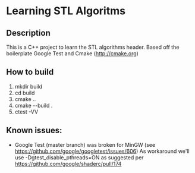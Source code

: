 # Learning STL Algoritms

## Description
This is a C++ project to learn the STL algorithms header.  Based off the boilerplate Google Test and Cmake (http://cmake.org)

## How to build

1. mkdir build
2. cd build
3. cmake ..
4. cmake --build .
5. ctest -VV


## Known issues:

- Google Test (master branch) was broken for MinGW (see https://github.com/google/googletest/issues/606)
  As workaround we'll use -Dgtest_disable_pthreads=ON as suggested per https://github.com/google/shaderc/pull/174
